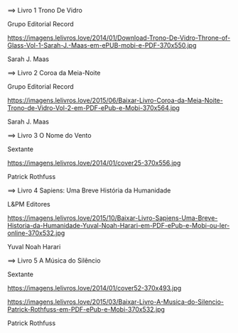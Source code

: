 
==> Livro 1
Trono De Vidro

Grupo Editorial Record

https://imagens.lelivros.love/2014/01/Download-Trono-De-Vidro-Throne-of-Glass-Vol-1-Sarah-J.-Maas-em-ePUB-mobi-e-PDF-370x550.jpg

Sarah J. Maas

==> Livro 2
Coroa da Meia-Noite

Grupo Editorial Record

https://imagens.lelivros.love/2015/06/Baixar-Livro-Coroa-da-Meia-Noite-Trono-de-Vidro-Vol-2-em-PDF-ePub-e-Mobi-370x564.jpg

Sarah J. Maas

==> Livro 3
O Nome do Vento

Sextante

https://imagens.lelivros.love/2014/01/cover25-370x556.jpg

Patrick Rothfuss

==> Livro 4
Sapiens: Uma Breve História da Humanidade

L&PM Editores

https://imagens.lelivros.love/2015/10/Baixar-Livro-Sapiens-Uma-Breve-Historia-da-Humanidade-Yuval-Noah-Harari-em-PDF-ePub-e-Mobi-ou-ler-online-370x532.jpg

Yuval Noah Harari

==> Livro 5
A Música do Silêncio

Sextante

https://imagens.lelivros.love/2014/01/cover52-370x493.jpg

https://imagens.lelivros.love/2015/03/Baixar-Livro-A-Musica-do-Silencio-Patrick-Rothfuss-em-PDF-ePub-e-Mobi-370x532.jpg

Patrick Rothfuss
